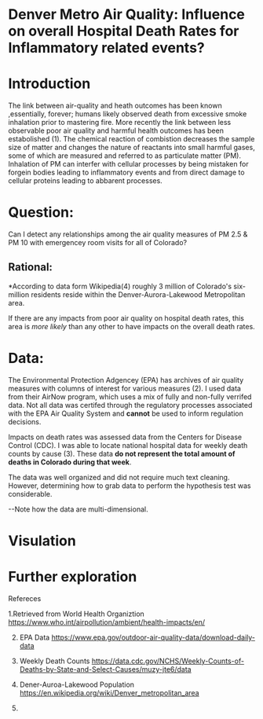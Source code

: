 # Denver Metro Air Quality: Influence on overall Hospital Death Rates for Inflammatory related events?
# Introduction

The link between air-quality and heath outcomes has been known ,essentially, forever; humans likely observed death from excessive smoke inhalation prior to mastering fire. More recently the link between less observable poor air quality and harmful health outcomes has been estabolished (1). The chemical reaction of combistion decreases the sample size of matter and changes the nature of reactants into small harmful gases, some of which are measured and referred to as particulate matter (PM). Inhalation of PM can interfer with cellular processes by being mistaken for forgein bodies leading to inflammatory events and from direct damage to cellular proteins leading to abbarent processes.

# Question:
Can I detect any relationships among the air quality measures of PM 2.5 & PM 10 with emergencey room visits for all of Colorado?

## Rational:

*According to data form Wikipedia(4) roughly 3 million of Colorado's six-million residents reside within the Denver-Aurora-Lakewood Metropolitan area.

If there are any impacts from poor air quality on hospital death rates, this area is *more likely* than any other to have impacts on the overall death rates.


# Data:
The Environmental Protection Adgencey (EPA) has archives of air quality measures with columns of interest for various measures (2). I used data from their AirNow program, which uses a mix of fully and non-fully verrifed data. Not all data was certifed through the regulatory processes associated with the EPA Air Quality System and **cannot** be used to inform regulation decisions.

Impacts on death rates was assessed data from the Centers for Disease Control (CDC). I was able to locate national hospital data for weekly death counts by cause (3). These data **do not represent the total amount of deaths in Colorado during that week**. 

The data was well organized and did not require much text cleaning. However, determining how to grab data to perform the hypothesis test was considerable.



--Note how the data are multi-dimensional.

# Visulation



# Further exploration


Refereces

1.Retrieved from World Health Organiztion 
https://www.who.int/airpollution/ambient/health-impacts/en/

2. EPA Data
https://www.epa.gov/outdoor-air-quality-data/download-daily-data

3. Weekly Death Counts
https://data.cdc.gov/NCHS/Weekly-Counts-of-Deaths-by-State-and-Select-Causes/muzy-jte6/data 

4. Dener-Auroa-Lakewood Population 
https://en.wikipedia.org/wiki/Denver_metropolitan_area 

5. 
